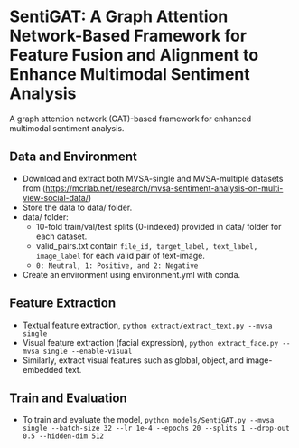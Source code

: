 # SentiGAT: A Graph Attention Network-Based Framework for Feature Fusion and Alignment to Enhance Multimodal Sentiment Analysis

A graph attention network (GAT)-based framework for enhanced multimodal sentiment analysis.

## Data and Environment

* Download and extract both MVSA-single and MVSA-multiple datasets from
(https://mcrlab.net/research/mvsa-sentiment-analysis-on-multi-view-social-data/)
* Store the data to data/ folder.
* data/ folder:
  * 10-fold train/val/test splits (0-indexed) provided in data/ folder for each dataset.
  * valid_pairs.txt contain `file_id, target_label, text_label, image_label` for each valid pair of text-image.
  * `0: Neutral, 1: Positive, and 2: Negative`
* Create an environment using environment.yml with conda.

## Feature Extraction
* Textual feature extraction,
  `python extract/extract_text.py --mvsa single`
* Visual feature extraction (facial expression),
  `python extract_face.py --mvsa single --enable-visual`
* Similarly, extract visual features such as global, object, and image-embedded text.

## Train and Evaluation
* To train and evaluate the model,
 `python models/SentiGAT.py --mvsa single --batch-size 32 --lr 1e-4 --epochs 20 --splits 1 --drop-out 0.5 --hidden-dim 512`

